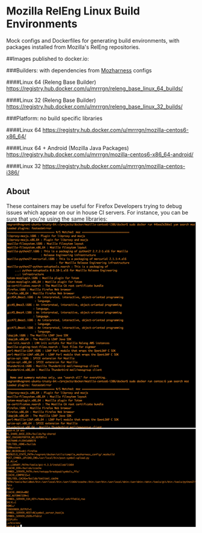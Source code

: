 Mozilla RelEng Linux Build Environments
=======================================

Mock configs and Dockerfiles for generating build environments, with packages installed from Mozilla's RelEng repositories.

##Images published to docker.io:

###Builders: with dependencies from <a href="https://github.com/mozilla/build-mozharness">Mozharness</a> configs

####Linux 64 (Releng Base Builder)
https://registry.hub.docker.com/u/mrrrgn/releng_base_linux_64_builds/

####Linux 32 (Releng Base Builder)
https://registry.hub.docker.com/u/mrrrgn/releng_base_linux_32_builds/

###Platform: no build specific libraries

####Linux 64
https://registry.hub.docker.com/u/mrrrgn/mozilla-centos6-x86_64/

####Linux 64 + Android (Mozilla Java Packages)
https://registry.hub.docker.com/u/mrrrgn/mozilla-centos6-x86_64-android/

####Linux 32
https://registry.hub.docker.com/u/mrrrgn/mozilla-centos-i386/

## About
These containers may be useful for Firefox Developers trying to debug issues which appear on our in house CI servers. For instance, you can be sure that you're using the same libraries:
<img src="yum.png"></img>
<img src="env.png"></img>
